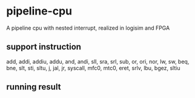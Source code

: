# pipeline-cpu
A pipeline cpu with nested interrupt, realized in logisim and FPGA

## support instruction
add, addi, addiu, addu, and, andi, sll, sra, srl, sub, or, ori, nor, lw, sw, beq, bne, slt, sti, sltu, j, jal, jr, syscall, mfc0, mtc0, eret, 
srlv, lbu, bgez, sltiu

## running result